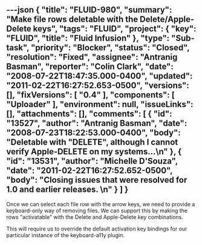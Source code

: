 ---json
{
  "title": "FLUID-980",
  "summary": "Make file rows deletable with the Delete/Apple-Delete keys",
  "tags": "FLUID",
  "project": {
    "key": "FLUID",
    "title": "Fluid Infusion"
  },
  "type": "Sub-task",
  "priority": "Blocker",
  "status": "Closed",
  "resolution": "Fixed",
  "assignee": "Antranig Basman",
  "reporter": "Colin Clark",
  "date": "2008-07-22T18:47:35.000-0400",
  "updated": "2011-02-22T16:27:52.653-0500",
  "versions": [],
  "fixVersions": [
    "0.4"
  ],
  "components": [
    "Uploader"
  ],
  "environment": null,
  "issueLinks": [],
  "attachments": [],
  "comments": [
    {
      "id": "13527",
      "author": "Antranig Basman",
      "date": "2008-07-23T18:22:53.000-0400",
      "body": "Deletable with \"DELETE\", although I cannot verify Apple-DELETE on my systems...\n"
    },
    {
      "id": "13531",
      "author": "Michelle D'Souza",
      "date": "2011-02-22T16:27:52.652-0500",
      "body": "Closing issues that were resolved for 1.0 and earlier releases.&#x20;\n"
    }
  ]
}
---
Once we can select each file row with the arrow keys, we need to provide a keyboard-only way of removing files. We can support this by making the rows "activatable" with the Delete and Apple-Delete key combinations.

This will require us to override the default activation key bindings for our particular instance of the keyboard-a11y plugin.

        